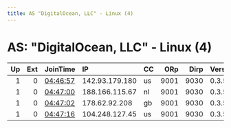 ```yaml
---
title: AS "DigitalOcean, LLC" - Linux (4)
---
```


# AS: "DigitalOcean, LLC" - Linux (4)

|   Up |   Ext | JoinTime                                                                                            | IP             | CC   |   ORp |   Dirp | Version   | Contact   | Nickname   |   eFamMembers |
|-----:|------:|:----------------------------------------------------------------------------------------------------|:---------------|:-----|------:|-------:|:----------|:----------|:-----------|--------------:|
|    1 |     0 | [04:46:57](https://metrics.torproject.org/rs.html#details/63D5961C9E422778DB0C4E4E3D2DC124B32ADADA) | 142.93.179.180 | us   |  9001 |   9030 | 0.3.5.8   | None      | Unnamed    |             1 |
|    1 |     0 | [04:47:00](https://metrics.torproject.org/rs.html#details/50E4A4709F2BC5C7A768D4A61EF4D235C192E845) | 188.166.115.67 | nl   |  9001 |   9030 | 0.3.5.8   | None      | Unnamed    |             1 |
|    1 |     0 | [04:47:02](https://metrics.torproject.org/rs.html#details/79E1273A582C62E063668D75049669CA904920CD) | 178.62.92.208  | gb   |  9001 |   9030 | 0.3.5.8   | None      | Unnamed    |             1 |
|    1 |     0 | [04:47:16](https://metrics.torproject.org/rs.html#details/732BA4E54657668C91A5E16D6BFBC31BC177C240) | 104.248.127.45 | us   |  9001 |   9030 | 0.3.5.8   | None      | Unnamed    |             1 |
